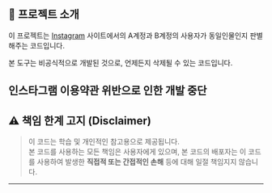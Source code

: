 ## 🎫 프로젝트 소개

이 프로젝트는 [Instagram](https://www.instagram.com/) 사이트에서의 A계정과 B계정의 사용자가 동일인물인지 판별해주는 코드입니다.

본 도구는 비공식적으로 개발된 것으로, 언제든지 삭제될 수 있는 코드입니다.

**인스타그램 이용약관 위반으로 인한 개발 중단**
---

## ⚠️ 책임 한계 고지 (Disclaimer)

> 이 코드는 학습 및 개인적인 참고용으로 제공됩니다.  
> 본 코드를 사용하는 모든 책임은 사용자에게 있으며, 본 코드의 배포자는 이 코드를 사용하여 발생한 **직접적 또는 간접적인 손해** 등에 대해 일절 책임지지 않습니다.  
---
